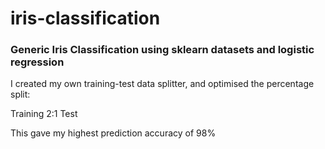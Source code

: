 # iris-classification

### Generic Iris Classification using sklearn datasets and logistic regression

I created my own training-test data splitter, and optimised the percentage split: 

Training 2:1 Test

This gave my highest prediction accuracy of 98%
